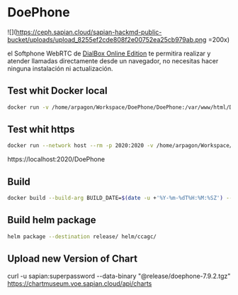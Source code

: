 # DoePhone

![](https://ceph.sapian.cloud/sapian-hackmd-public-bucket/uploads/upload_8255ef2cde808f2e00752ea25cb979ab.png =200x)

el Softphone WebRTC de [DialBox Online Edition](http://www.sapian.co/dialbox-online-edition) te permitira realizar y atender llamadas directamente desde un navegador, no necesitas hacer ninguna instalación ni actualización.

## Test whit Docker local

``` bash 
docker run -v /home/arpagon/Workspace/DoePhone/DoePhone:/var/www/html/DoePhone --network host --rm -p 30080:8080 us.gcr.io/ccoe-246623/sapian/doephone:latest

```

## Test whit https
``` bash 
docker run --network host --rm -p 2020:2020 -v /home/arpagon/Workspace/DoePhone/config/caddy/Caddyfile:/etc/caddy/Caddyfile caddy:2-alpine
```
https://localhost:2020/DoePhone

## Build

``` bash
docker build --build-arg BUILD_DATE=$(date -u +'%Y-%m-%dT%H:%M:%SZ') --build-arg VCS_REF=$(git rev-parse --short HEAD) -t sapian/vicidial-ccweb-agc:1602 -t us.gcr.io/ccoe-246623/sapian/doephone:latest -t us.gcr.io/ccoe-246623/sapian/doephone:1602-r17 --build-arg VERSION=1602-r17  .
```


## Build helm package

``` bash
helm package --destination release/ helm/ccagc/
```

## Upload new Version of Chart
curl -u sapian:superpassword --data-binary "@release/doephone-7.9.2.tgz" https://chartmuseum.voe.sapian.cloud/api/charts
